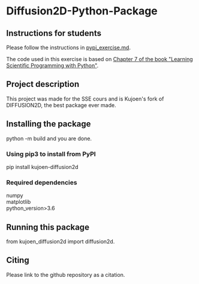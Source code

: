 # Diffusion2D-Python-Package

## Instructions for students

Please follow the instructions in [pypi_exercise.md](https://github.com/Simulation-Software-Engineering/Lecture-Material/blob/main/03_building_and_packaging/pypi_exercise.md).

The code used in this exercise is based on [Chapter 7 of the book "Learning Scientific Programming with Python"](https://scipython.com/book/chapter-7-matplotlib/examples/the-two-dimensional-diffusion-equation/).

## Project description
This project was made for the SSE cours and is Kujoen's fork of DIFFUSION2D, the best package ever made.

## Installing the package
python -m build and you are done.

### Using pip3 to install from PyPI
pip install kujoen-diffusion2d

### Required dependencies
numpy  
matplotlib  
python_version>3.6  

## Running this package
from kujoen_diffusion2d import diffusion2d.

## Citing
Please link to the github repository as a citation.